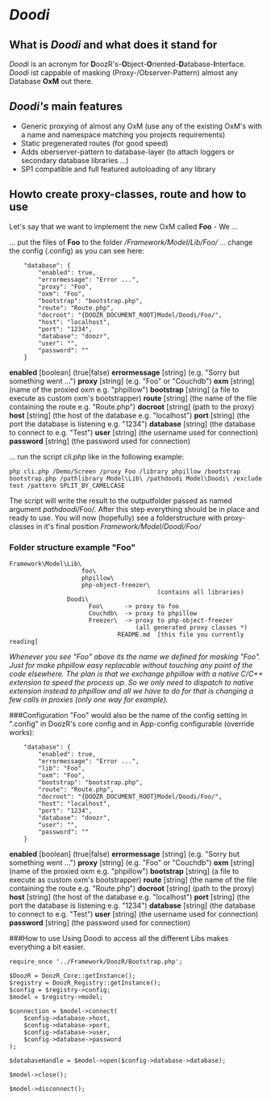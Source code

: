 # *Doodi*
## What is *Doodi* and what does it stand for
*Doodi* is an acronym for **D**oozR's-**O**bject-**O**riented-**D**atabase-**I**nterface. *Doodi* ist cappable of masking (Proxy-/Observer-Pattern) almost any Database **OxM** out there.

## *Doodi's* main features
 * Generic proxying of almost any OxM (use any of the existing OxM's with a name and namespace matching you projects requirements)
 * Static pregenerated routes (for good speed)
 * Adds oberserver-pattern to database-layer (to attach loggers or secondary database libraries ...)
 * SP1 compatible and full featured autoloading of any library

## Howto create proxy-classes, route and how to use

Let's say that we want to implement the new OxM called **Foo** - We ...

... put the files of **Foo** to the folder */Framework/Model/Lib/Foo/*
... change the config (.config) as you can see here:

        "database": {
            "enabled": true,
            "errormessage": "Error ...",
            "proxy": "Foo",
	        "oxm": "Foo",
	        "bootstrap": "bootstrap.php",
	        "route": "Route.php",
	        "docroot": "{DOOZR_DOCUMENT_ROOT}Model/Doodi/Foo/",
	        "host": "localhost",
	        "port": "1234",
	        "database": "doozr",
	        "user": "",
	        "password": ""
        }


**enabled**      [boolean] (true|false)
**errormessage** [string]  (e.g. "Sorry but something went ...")
**proxy**        [string]  (e.g. "Foo" or "Couchdb")
**oxm**          [string]  (name of the proxied oxm e.g. "phpillow")
**bootstrap**    [string]  (a file to execute as custom oxm's bootstrapper)
**route**        [string]  (the name of the file containing the route e.g. "Route.php")
**docroot**      [string]  (path to the proxy)
**host**         [string]  (the host of the database e.g. "localhost")
**port**         [string]  (the port the database is listening e.g. "1234")
**database**     [string]  (the database to connect to e.g. "Test")
**user**         [string]  (the username used for connection)
**password**     [string]  (the password used for connection)

... run the script *cli.php* like in the following example:

    php cli.php /Demo/Screen /proxy Foo /library phpillow /bootstrap bootstrap.php /pathlibrary Model\Lib\ /pathdoodi Model\Doodi\ /exclude test /pattern SPLIT_BY_CAMELCASE

The script will write the result to the outputfolder passed as named argument *pathdoodi*/Foo/.
After this step everything should be in place and ready to use. You will now (hopefully) see a folderstructure with proxy-classes in it's final position *Framework/Model/Doodi/Foo/*

### Folder structure example "Foo"

    Framework\Model\Lib\
                        foo\
                        phpillow\
                        php-object-freezer\
                                             (contains all libraries)
                    Doodi\
                          Foo\      -> proxy to foo
                          Couchdb\  -> proxy to phpillow
                          Freezer\  -> proxy to php-object-freezer
                                       (all generated proxy classes *)
                                  README.md  [this file you currently reading]

*Whenever you see "Foo" above its the name we defined for masking "Foo".
Just for make phpillow easy replacable without touching any point of the code
elsewhere. The plan is that we exchange phpillow with a native C/C++ extension
to speed the process up. So we only need to dispatch to native extension
instead to phpillow and all we have to do for that is changing a few calls in
proxies (only one way for example).*

###Configuration
"Foo" would also be the name of the config setting in ".config" in DoozR's core config and in App-config configurable (override works):

        "database": {
            "enabled": true,
            "errormessage": "Error ...",
            "lib": "Foo",
	        "oxm": "Foo",
	        "bootstrap": "bootstrap.php",
	        "route": "Route.php",
	        "docroot": "{DOOZR_DOCUMENT_ROOT}Model/Doodi/Foo/",
	        "host": "localhost",
	        "port": "1234",
	        "database": "doozr",
	        "user": "",
	        "password": ""
        }

**enabled**      [boolean] (true|false)
**errormessage** [string]  (e.g. "Sorry but something went ...")
**proxy**        [string]  (e.g. "Foo" or "Couchdb")
**oxm**          [string]  (name of the proxied oxm e.g. "phpillow")
**bootstrap**    [string]  (a file to execute as custom oxm's bootstrapper)
**route**        [string]  (the name of the file containing the route e.g. "Route.php")
**docroot**      [string]  (path to the proxy)
**host**         [string]  (the host of the database e.g. "localhost")
**port**         [string]  (the port the database is listening e.g. "1234")
**database**     [string]  (the database to connect to e.g. "Test")
**user**         [string]  (the username used for connection)
**password**     [string]  (the password used for connection)

###How to use
Using Doodi to access all the different Libs makes everything a bit easier.

    require_once '../Framework/DoozR/Bootstrap.php';

    $DoozR = DoozR_Core::getInstance();
    $registry = DoozR_Registry::getInstance();
    $config = $registry->config;
    $model = $registry->model;

    $connection = $model->connect(
        $config->database->host,
        $config->database->port,
        $config->database->user,
        $config->database->password
    );

    $databaseHandle = $model->open($config->database->database);

    $model->close();

    $model->disconnect();

